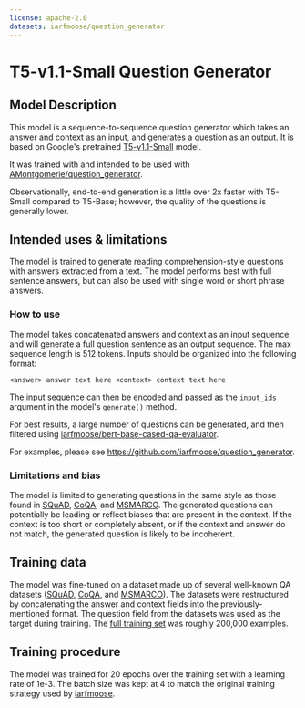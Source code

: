 ```yaml
---
license: apache-2.0
datasets: iarfmoose/question_generator
---
```


# T5-v1.1-Small Question Generator

## Model Description

This model is a sequence-to-sequence question generator which takes an answer and context as an input, and generates a question as an output. It is based on Google's pretrained [T5-v1.1-Small](https://huggingface.co/google/t5-v1_1-small) model.

It was trained with and intended to be used with [AMontgomerie/question_generator](https://github.com/AMontgomerie/question_generator).

Observationally, end-to-end generation is a little over 2x faster with T5-Small compared to T5-Base; however, the quality of the questions is generally lower.

## Intended uses & limitations

The model is trained to generate reading comprehension-style questions with answers extracted from a text. The model performs best with full sentence answers, but can also be used with single word or short phrase answers.

### How to use

The model takes concatenated answers and context as an input sequence, and will generate a full question sentence as an output sequence. The max sequence length is 512 tokens. Inputs should be organized into the following format:

```
<answer> answer text here <context> context text here
```

The input sequence can then be encoded and passed as the `input_ids` argument in the model's `generate()` method.

For best results, a large number of questions can be generated, and then filtered using [iarfmoose/bert-base-cased-qa-evaluator](https://huggingface.co/iarfmoose/bert-base-cased-qa-evaluator).

For examples, please see https://github.com/iarfmoose/question_generator.

### Limitations and bias

The model is limited to generating questions in the same style as those found in [SQuAD](https://rajpurkar.github.io/SQuAD-explorer/), [CoQA](https://stanfordnlp.github.io/coqa/), and [MSMARCO](https://microsoft.github.io/msmarco/). The generated questions can potentially be leading or reflect biases that are present in the context. If the context is too short or completely absent, or if the context and answer do not match, the generated question is likely to be incoherent.

## Training data

The model was fine-tuned on a dataset made up of several well-known QA datasets ([SQuAD](https://rajpurkar.github.io/SQuAD-explorer/), [CoQA](https://stanfordnlp.github.io/coqa/), and [MSMARCO](https://microsoft.github.io/msmarco/)). The datasets were restructured by concatenating the answer and context fields into the previously-mentioned format. The question field from the datasets was used as the target during training. The [full training set](https://huggingface.co/datasets/iarfmoose/question_generator) was roughly 200,000 examples.

## Training procedure

The model was trained for 20 epochs over the training set with a learning rate of 1e-3. The batch size was kept at 4 to match the original training strategy used by [iarfmoose](https://huggingface.co/iarfmoose).
